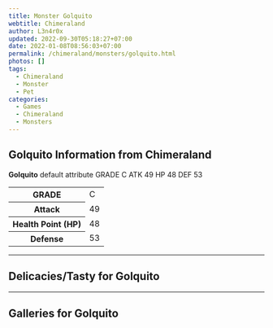 ```yaml
---
title: Monster Golquito
webtitle: Chimeraland
author: L3n4r0x
updated: 2022-09-30T05:18:27+07:00
date: 2022-01-08T08:56:03+07:00
permalink: /chimeraland/monsters/golquito.html
photos: []
tags:
  - Chimeraland
  - Monster
  - Pet
categories:
  - Games
  - Chimeraland
  - Monsters
---
```


<section id="bootstrap-wrapper"><link rel="stylesheet" href="https://cdn.statically.io/gh/dimaslanjaka/Web-Manajemen/40ac3225/css/bootstrap-4.5-wrapper.css"/><h2>Golquito Information from Chimeraland</h2><p><b>Golquito</b> default attribute GRADE C ATK 49 HP 48 DEF 53<table><tr><th>GRADE</th><td>C</td></tr><tr><th>Attack</th><td>49</td></tr><tr><th>Health Point (HP)</th><td>48</td></tr><tr><th>Defense</th><td>53</td></tr></table></p><hr/><h2>Delicacies/Tasty for Golquito</h2><hr/><div id="gallery"><h2>Galleries for Golquito</h2><div class="row"></div></div></section>